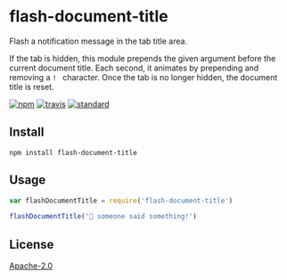 # flash-document-title

Flash a notification message in the tab title area.

If the tab is hidden, this module prepends the given argument before the current document title.
Each second, it animates by prepending and removing a `! ` character.
Once the tab is no longer hidden, the document title is reset.

[![npm][npm-image]][npm-url]
[![travis][travis-image]][travis-url]
[![standard][standard-image]][standard-url]

[npm-image]: https://img.shields.io/npm/v/flash-document-title.svg?style=flat-square
[npm-url]: https://www.npmjs.com/package/flash-document-title
[travis-image]: https://img.shields.io/travis/goto-bus-stop/flash-document-title.svg?style=flat-square
[travis-url]: https://travis-ci.org/goto-bus-stop/flash-document-title
[standard-image]: https://img.shields.io/badge/code%20style-standard-brightgreen.svg?style=flat-square
[standard-url]: http://npm.im/standard

## Install

```
npm install flash-document-title
```

## Usage

```js
var flashDocumentTitle = require('flash-document-title')

flashDocumentTitle('💬 someone said something!')
```

## License

[Apache-2.0](LICENSE.md)

